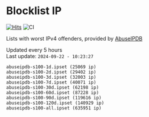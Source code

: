 # Blocklist IP

[![Hits](https://hits.seeyoufarm.com/api/count/incr/badge.svg?url=https%3A%2F%2Fgithub.com%2Fborestad%2Fblocklist-ip%2F&count_bg=%2379C83D&title_bg=%23555555&icon=&icon_color=%23E7E7E7&title=hits&edge_flat=false)](https://hits.seeyoufarm.com)  ![CI](https://img.shields.io/github/workflow/status/borestad/blocklist-ip/CI?style=flat-square)

Lists with worst IPv4 offenders, provided by [AbuseIPDB](https://www.abuseipdb.com/)

<!-- FOOTER-PLACEHOLDER -->
Updated every 5 hours<br>
Last update: `2024-09-22 - 10:23:27`
```
abuseipdb-s100-1d.ipset (25069 ip)
abuseipdb-s100-2d.ipset (29402 ip)
abuseipdb-s100-3d.ipset (32003 ip)
abuseipdb-s100-7d.ipset (40071 ip)
abuseipdb-s100-30d.ipset (62198 ip)
abuseipdb-s100-60d.ipset (87228 ip)
abuseipdb-s100-90d.ipset (119616 ip)
abuseipdb-s100-120d.ipset (140929 ip)
abuseipdb-s100-all.ipset (635951 ip)
```
